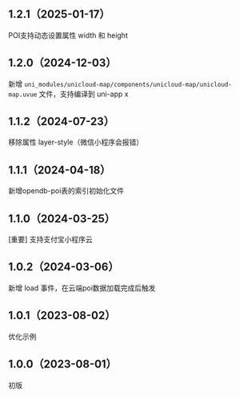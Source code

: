 ## 1.2.1（2025-01-17）
POI支持动态设置属性 width 和 height
## 1.2.0（2024-12-03）
新增 `uni_modules/unicloud-map/components/unicloud-map/unicloud-map.uvue` 文件，支持编译到 uni-app x
## 1.1.2（2024-07-23）
移除属性 layer-style（微信小程序会报错）
## 1.1.1（2024-04-18）
新增opendb-poi表的索引初始化文件
## 1.1.0（2024-03-25）
[重要] 支持支付宝小程序云
## 1.0.2（2024-03-06）
新增 load 事件，在云端poi数据加载完成后触发
## 1.0.1（2023-08-02）
优化示例
## 1.0.0（2023-08-01）
初版
